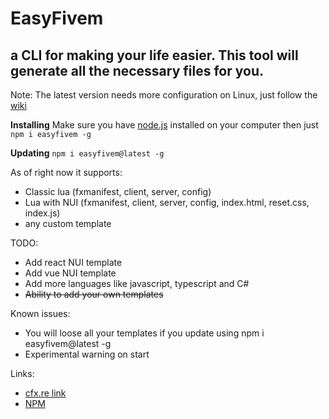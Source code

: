 # EasyFivem
## a CLI for making your life easier. This tool will generate all the necessary files for you.

Note: The latest version needs more configuration on Linux, just follow the [wiki](https://github.com/itsP33t/EasyFivem/wiki/Fix-for-linux "wiki")

**Installing**
Make sure you have [node.js](https://nodejs.org/en/ "node.js") installed on your computer
then just `npm i easyfivem -g`

**Updating**
`npm i easyfivem@latest -g`

As of right now it supports:
- Classic lua (fxmanifest, client, server, config)
- Lua with NUI (fxmanifest, client, server, config, index.html, reset.css, index.js)
- any custom template

TODO:
- Add react NUI template
- Add vue NUI template
- Add more languages like javascript, typescript and C#
- ~~Ability to add your own templates~~

Known issues:
- You will loose all your templates if you update using npm i easyfivem@latest -g
- Experimental warning on start

Links:
- [cfx.re link](https://forum.cfx.re/t/easyfivem-fivem-project-generator-cli/4893791 "cfx.re link")
- [NPM](https://www.npmjs.com/package/easyfivem "NPM")
